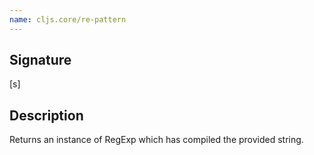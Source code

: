 ```yaml
---
name: cljs.core/re-pattern
---
```


## Signature
[s]


## Description

Returns an instance of RegExp which has compiled the provided string.
